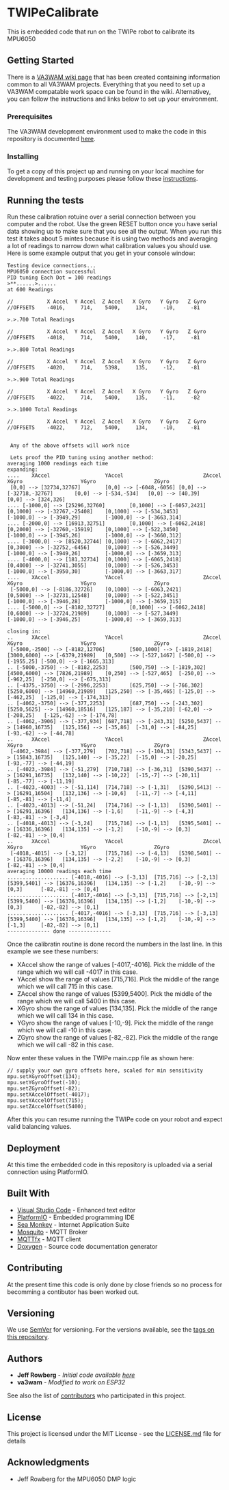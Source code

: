 # TWIPeCalibrate
This is embedded code that run on the TWIPe robot to calibrate its MPU6050

## Getting Started

There is a [VA3WAM wiki page](https://github.com/va3wam/va3wam.github.io/wiki) that has been created containing information common to all VA3WAM projects. Everything that you need to set up a VA3WAM compatable work space can be found in the wiki. Alternativey, you can follow the instructions and links below to set up your environment.  

### Prerequisites

The VA3WAM development environment used to make the code in this repository is documented [here](https://github.com/va3wam/va3wam.github.io/wiki/Tools).

### Installing

To get a copy of this project up and running on your local machine for development and testing purposes please follow these [instructions](https://github.com/va3wam/va3wam.github.io/wiki/Software-Version-Control).

## Running the tests

Run these calibration rotuine over a serial connection between you computer and the robot. Use the green RESET button once you have serial data showing up to make sure that you see all the output. When you run this test it takes about 5 mintes because it is using two methods  and averaging a lot of readings to narrow down what calibration values you should use. Here is some example output that you get in your console window:

```Initializing I2C devices...
Testing device connections...
MPU6050 connection successful
PID tuning Each Dot = 100 readings
>**......>......
at 600 Readings

//           X Accel  Y Accel  Z Accel   X Gyro   Y Gyro   Z Gyro
//OFFSETS    -4016,     714,    5400,     134,     -10,     -81

>.>.700 Total Readings

//           X Accel  Y Accel  Z Accel   X Gyro   Y Gyro   Z Gyro
//OFFSETS    -4018,     714,    5400,     140,     -17,     -81

>.>.800 Total Readings

//           X Accel  Y Accel  Z Accel   X Gyro   Y Gyro   Z Gyro
//OFFSETS    -4020,     714,    5398,     135,     -12,     -81

>.>.900 Total Readings

//           X Accel  Y Accel  Z Accel   X Gyro   Y Gyro   Z Gyro
//OFFSETS    -4022,     714,    5400,     135,     -11,     -82

>.>.1000 Total Readings

//           X Accel  Y Accel  Z Accel   X Gyro   Y Gyro   Z Gyro
//OFFSETS    -4022,     712,    5400,     134,     -10,     -81


 Any of the above offsets will work nice 

 Lets proof the PID tuning using another method:
averaging 1000 readings each time
expanding:
....    XAccel                  YAccel                          ZAccel                  XGyro                   YGyro                   ZGyro
 [0,0] --> [32734,32767]        [0,0] --> [-6048,-6056] [0,0] --> [-32718,-32767]       [0,0] --> [-534,-534]   [0,0] --> [40,39]       [0,0] --> [324,326]
.... [-1000,0] --> [25296,32760]        [0,1000] --> [-6057,2421]       [0,1000] --> [-32767,-25408]    [0,1000] --> [-534,3453]        [-1000,0] --> [-3949,29]        [-1000,0] --> [-3663,314]
.... [-2000,0] --> [16913,32751]        [0,1000] --> [-6062,2418]       [0,2000] --> [-32760,-15919]    [0,1000] --> [-522,3450]        [-1000,0] --> [-3945,26]        [-1000,0] --> [-3660,312]
.... [-3000,0] --> [8520,32744] [0,1000] --> [-6062,2417]       [0,3000] --> [-32752,-6456]     [0,1000] --> [-526,3449]        [-1000,0] --> [-3949,26]        [-1000,0] --> [-3659,313]
.... [-4000,0] --> [181,32734]  [0,1000] --> [-6065,2418]       [0,4000] --> [-32741,3055]      [0,1000] --> [-526,3453]        [-1000,0] --> [-3950,30]        [-1000,0] --> [-3663,317]
....    XAccel                  YAccel                          ZAccel                  XGyro                   YGyro                   ZGyro
 [-5000,0] --> [-8186,32726]    [0,1000] --> [-6063,2421]       [0,5000] --> [-32731,12548]     [0,1000] --> [-522,3451]        [-1000,0] --> [-3946,28]        [-1000,0] --> [-3659,315]
.... [-5000,0] --> [-8182,32727]        [0,1000] --> [-6062,2418]       [0,6000] --> [-32724,21989]     [0,1000] --> [-527,3449]        [-1000,0] --> [-3946,25]        [-1000,0] --> [-3659,313]

closing in:
..      XAccel                  YAccel                          ZAccel                  XGyro                   YGyro                   ZGyro
 [-5000,-2500] --> [-8182,12706]        [500,1000] --> [-1819,2418]     [3000,6000] --> [-6379,21989]   [0,500] --> [-527,1467] [-500,0] --> [-1955,25] [-500,0] --> [-1665,313]
.. [-5000,-3750] --> [-8182,2253]       [500,750] --> [-1819,302]       [4500,6000] --> [7826,21989]    [0,250] --> [-527,465]  [-250,0] --> [-962,25]  [-250,0] --> [-675,313]
.. [-4375,-3750] --> [-2996,2253]       [625,750] --> [-766,302]        [5250,6000] --> [14960,21989]   [125,250] --> [-35,465] [-125,0] --> [-462,25]  [-125,0] --> [-174,313]
.. [-4062,-3750] --> [-377,2253]        [687,750] --> [-243,302]        [5250,5625] --> [14960,18516]   [125,187] --> [-35,210] [-62,0] --> [-208,25]   [-125,-62] --> [-174,78]
.. [-4062,-3906] --> [-377,934] [687,718] --> [-243,31] [5250,5437] --> [14960,16735]   [125,156] --> [-35,86]  [-31,0] --> [-84,25]    [-93,-62] --> [-44,78]
..      XAccel                  YAccel                          ZAccel                  XGyro                   YGyro                   ZGyro
 [-4062,-3984] --> [-377,279]   [702,718] --> [-104,31] [5343,5437] --> [15843,16735]   [125,140] --> [-35,22]  [-15,0] --> [-20,25]    [-93,-77] --> [-44,19]
.. [-4023,-3984] --> [-51,279]  [710,718] --> [-36,31]  [5390,5437] --> [16291,16735]   [132,140] --> [-10,22]  [-15,-7] --> [-20,11]   [-85,-77] --> [-11,19]
.. [-4023,-4003] --> [-51,114]  [714,718] --> [-1,31]   [5390,5413] --> [16291,16504]   [132,136] --> [-10,6]   [-11,-7] --> [-4,11]    [-85,-81] --> [-11,4]
.. [-4023,-4013] --> [-51,24]   [714,716] --> [-1,13]   [5390,5401] --> [16291,16396]   [134,136] --> [-1,6]    [-11,-9] --> [-4,3]     [-83,-81] --> [-3,4]
.. [-4018,-4013] --> [-3,24]    [715,716] --> [-1,13]   [5395,5401] --> [16336,16396]   [134,135] --> [-1,2]    [-10,-9] --> [0,3]      [-82,-81] --> [0,4]
..      XAccel                  YAccel                          ZAccel                  XGyro                   YGyro                   ZGyro
 [-4018,-4015] --> [-3,12]      [715,716] --> [-4,13]   [5398,5401] --> [16376,16396]   [134,135] --> [-2,2]    [-10,-9] --> [0,3]      [-82,-81] --> [0,4]
averaging 10000 readings each time
.................... [-4018,-4016] --> [-3,13]  [715,716] --> [-2,13]   [5399,5401] --> [16376,16396]   [134,135] --> [-1,2]    [-10,-9] --> [0,3]      [-82,-81] --> [0,4]
.................... [-4017,-4016] --> [-3,13]  [715,716] --> [-2,13]   [5399,5400] --> [16376,16396]   [134,135] --> [-1,2]    [-10,-9] --> [0,3]      [-82,-82] --> [0,1]
.................... [-4017,-4016] --> [-3,13]  [715,716] --> [-3,13]   [5399,5400] --> [16376,16396]   [134,135] --> [-1,2]    [-10,-9] --> [-1,3]     [-82,-82] --> [0,1]
-------------- done --------------
```
Once the calibratin routine is done record the numbers in the last line. In this example we see these numbers:

<ul>
<li>XAccel show the range of values [-4017,-4016]. Pick the middle of the range which we will call -4017 in this case.</li> 
<li>YAccel show the range of values [715,716]. Pick the middle of the range which we will call 715 in this case.</li> 
<li>ZAccel show the range of values [5399,5400]. Pick the middle of the range which we will call 5400 in this case.</li> 
<li>XGyro show the range of values [134,135]. Pick the middle of the range which we will call 134 in this case.</li> 
<li>YGyro show the range of values [-10,-9]. Pick the middle of the range which we will call -10 in this case.</li> 
<li>ZGyro show the range of values [-82,-82]. Pick the middle of the range which we will call -82 in this case.</li> 
</ul>

Now enter these values in the TWIPe main.cpp file as shown here:
```
// supply your own gyro offsets here, scaled for min sensitivity
mpu.setXGyroOffset(134);
mpu.setYGyroOffset(-10);
mpu.setZGyroOffset(-82);
mpu.setXAccelOffset(-4017);
mpu.setYAccelOffset(715);
mpu.setZAccelOffset(5400);
```
After this you can resume running the TWIPe code on your robot and expect valid balancing values.
## Deployment

At this time the embedded code in this repository is uploaded via a serial connection using PlatformIO. 

## Built With

* [Visual Studio Code](https://code.visualstudio.com/) - Enhanced text editor
* [PlatformIO](https://platformio.org/) - Embedded programming IDE
* [Sea Monkey](https://www.seamonkey-project.org/) - Internet Application Suite
* [Mosquito](https://mosquitto.org/) - MQTT Broker
* [MQTTfx](http://mqttfx.org/) - MQTT client
* [Doxygen](http://www.doxygen.nl/) - Source code documentation generator

## Contributing

At the present time this code is only done by close friends so no process for becomming a contibutor has been worked out.

## Versioning

We use [SemVer](http://semver.org/) for versioning. For the versions available, see the [tags on this repository](https://github.com/va3wam/TWIPe/tags).

## Authors

* **Jeff Rowberg** - *Initial code available [here](https://github.com/jrowberg/i2cdevlib/tree/master/Arduino/MPU6050)*
* **va3wam** - *Modified to work on ESP32* 

See also the list of [contributors](https://github.com/va3wam/TWIPe/contributors) who participated in this project.

## License

This project is licensed under the MIT License - see the [LICENSE.md](LICENSE.md) file for details

## Acknowledgments

* Jeff Rowberg for the MPU6050 DMP logic
